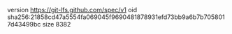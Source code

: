 version https://git-lfs.github.com/spec/v1
oid sha256:21858cd47a5554fa069045f9690481878931efd73bb9a6b7b7058017d43499bc
size 8382
